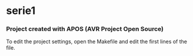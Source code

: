 
# serie1 

### Project created with APOS (AVR Project Open Source)

To edit the project settings, open the Makefile and edit the first lines of the file.

